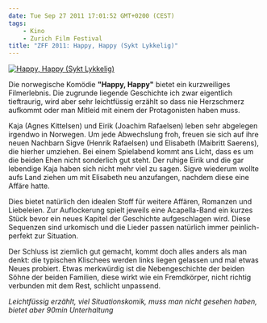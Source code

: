 ```yaml
---
date: Tue Sep 27 2011 17:01:52 GMT+0200 (CEST)
tags: 
    - Kino
    - Zurich Film Festival
title: "ZFF 2011: Happy, Happy (Sykt Lykkelig)"
---
```



[![Happy, Happy (Sykt
Lykkelig)](http://media.tumblr.com/tumblr_ls6a10DuOD1qa2z4q.jpg "Happy, Happy (Sykt Lykkelig)")](http://www.zurichfilmfestival.org/de//filme/1491/happy-happy/)

Die norwegische Komödie **"Happy, Happy"** bietet ein kurzweiliges
Filmerlebnis. Die zugrunde liegende Geschichte ich zwar eigentlich
tieftraurig, wird aber sehr leichtfüssig erzählt so dass nie Herzschmerz
aufkommt oder man Mitleid mit einem der Protagonisten haben muss.

Kaja (Agnes Kittelsen) und Eirik (Joachim Rafaelsen) leben sehr
abgelegen irgendwo in Norwegen. Um jede Abwechslung froh, freuen sie
sich auf ihre neuen Nachbarn Sigve (Henrik Rafaelsen) und Elisabeth
(Maibritt Saerens), die hierher umziehen. Bei einem Spielabend kommt ans
Licht, dass es um die beiden Ehen nicht sonderlich gut steht. Der ruhige
Eirik und die gar lebendige Kaja haben sich nicht mehr viel zu sagen.
Sigve wiederum wollte aufs Land ziehen um mit Elisabeth neu anzufangen,
nachdem diese eine Affäre hatte.

Dies bietet natürlich den idealen Stoff für weitere Affären, Romanzen
und Liebeleien. Zur Auflockerung spielt jeweils eine Acapella-Band ein
kurzes Stück bevor ein neues Kapitel der Geschichte aufgeschlagen wird.
Diese Sequenzen sind urkomisch und die Lieder passen natürlich immer
peinlich-perfekt zur Situation.

Der Schluss ist ziemlich gut gemacht, kommt doch alles anders als man
denkt: die typischen Klischees werden links liegen gelassen und mal
etwas Neues probiert. Etwas merkwürdig ist die Nebengeschichte der
beiden Söhne der beiden Familien, diese wirkt wie ein Fremdkörper, nicht
richtig verbunden mit dem Rest, schlicht unpassend.

*Leichtfüssig erzählt, viel Situationskomik, muss man nicht gesehen
haben, bietet aber 90min Unterhaltung*

